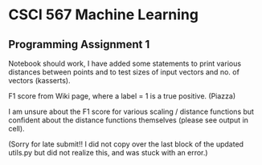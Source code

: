 # CSCI 567 Machine Learning

## Programming Assignment 1

Notebook should work, I have added some statements to print
various distances between points and to test sizes
of input vectors and no. of vectors (kasserts).

F1 score from Wiki page, where a label = 1 is a true positive. (Piazza)

I am unsure about the F1 score for various scaling / distance functions
but confident about the distance functions themselves (please see output
in cell).

(Sorry for late submit!! I did not copy over the last block
of the updated utils.py but did not realize this, and was stuck
with an error.)
